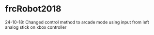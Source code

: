 # frcRobot2018
24-10-18: Changed control method to arcade mode using input from left analog stick on xbox controller
